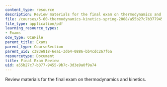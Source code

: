 ```yaml
---
content_type: resource
description: Review materials for the final exam on thermodynamics and kinetics.
file: /courses/5-60-thermodynamics-kinetics-spring-2008/a55b27c7b37794559b7c3d3e9a0f9a74_final_exam_rev.pdf
file_type: application/pdf
learning_resource_types:
- Exams
ocw_type: OCWFile
parent_title: Exams
parent_type: CourseSection
parent_uid: c383e818-6ea1-3d64-0886-bb4cdc267f6a
resourcetype: Document
title: Final Exam Review
uid: a55b27c7-b377-9455-9b7c-3d3e9a0f9a74
---
```

Review materials for the final exam on thermodynamics and kinetics.

